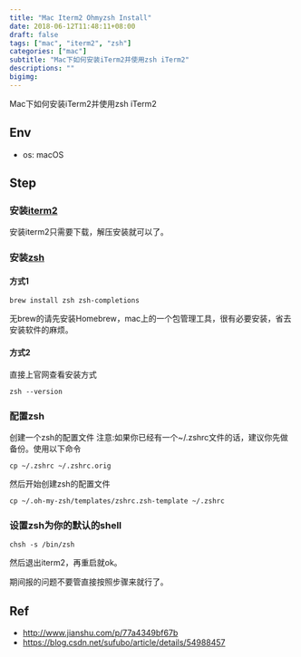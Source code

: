 ```yaml
---
title: "Mac Iterm2 Ohmyzsh Install"
date: 2018-06-12T11:48:11+08:00
draft: false
tags: ["mac", "iterm2", "zsh"]
categories: ["mac"]
subtitle: "Mac下如何安装iTerm2并使用zsh iTerm2"
descriptions: ""
bigimg:
---
```


Mac下如何安装iTerm2并使用zsh iTerm2

## Env

- os: macOS

## Step

### 安装[iterm2](http://www.iterm2.com/)

安装iterm2只需要下载，解压安装就可以了。

### 安装[zsh](http://ohmyz.sh/)

#### 方式1
```
brew install zsh zsh-completions
```
无brew的请先安装Homebrew，mac上的一个包管理工具，很有必要安装，省去安装软件的麻烦。

#### 方式2
直接上官网查看安装方式

```
zsh --version
```
### 配置zsh
创建一个zsh的配置文件 
注意:如果你已经有一个~/.zshrc文件的话，建议你先做备份。使用以下命令
```
cp ~/.zshrc ~/.zshrc.orig
```

然后开始创建zsh的配置文件
```
cp ~/.oh-my-zsh/templates/zshrc.zsh-template ~/.zshrc
```
### 设置zsh为你的默认的shell
```
chsh -s /bin/zsh
```
然后退出iterm2，再重启就ok。

期间报的问题不要管直接按照步骤来就行了。

## Ref

- http://www.jianshu.com/p/77a4349bf67b
- https://blog.csdn.net/sufubo/article/details/54988457

